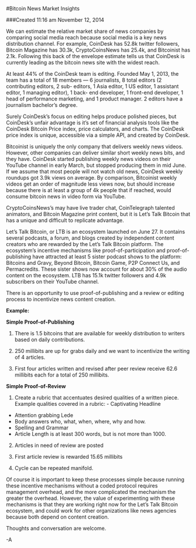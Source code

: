 #Bitcoin News Market Insights

###Created 11:16 am November 12, 2014 

We can estimate the relative market share of news companies by comparing social
media reach because social media is a key news distribution channel. For example,
CoinDesk has 52.8k twitter followers, Bitcoin Magazine has 30.3k, CryptoCoinsNews
has 25.4k, and Bitcoinist has 2.1k. Following this back of the envelope estimate
tells us that CoinDesk is currently leading as the bitcoin news site with the
widest reach.

At least 44% of the CoinDesk team is editing. Founded May 1, 2013, the team has a
total of 18 members — 6 journalists, 8 total editors (2 contributing editors, 2 sub-
editors, 1 Asia editor, 1 US editor, 1 assistant editor, 1 managing editor), 1 back-
end developer, 1 front-end developer, 1 head of performance marketing, and 1
product manager. 2 editors have a journalism bachelor’s degree.

Surely CoinDesk’s focus on editing helps produce polished pieces, but CoinDesk’s 
unfair advantage is it’s set of financial analysis tools like the CoinDesk Bitcoin 
Price index, price calculators, and charts. The CoinDesk price index is unique, 
accessible via a simple API, and created by CoinDesk.

Bitcoinist is uniquely the only company that delivers weekly news videos. However,
other companies can deliver similar short weekly news bits, and they have. CoinDesk
started publishing weekly news videos on their YouTube channel in early March, but
stopped producing them in mid June. If we assume that most people will not watch
old news, CoinDesk weekly roundups got 3.9k views on average. By comparison, 
Bitcoinist weekly videos get an order of magnitude less views now, but should 
increase because there is at least a group of 4k people that if reached, would 
consume bitcoin news in video form via YouTube.

CryptoCoinsNews’s may have live trader chat, CoinTelegraph talented animators, and
Bitcoin Magazine print content, but it is Let’s Talk Bitcoin that has a unique and
difficult to replicate advantage.

Let’s Talk Bitcoin, or LTB is an ecosystem launched on June 27. It contains several
podcasts, a forum, and blogs created by independent content creators who are 
rewarded by the Let’s Talk Bitcoin platform. The ecosystem’s incentive mechanisms 
like proof-of-participation and proof-of-publishing have attracted at least 5 
sister podcast shows to the platform: Bitcoins and Gravy, Beyond Bitcoin, Bitcoin 
Game, P2P Connect Us, and Permacredits. These sister shows now account for about 
30% of the audio content on the ecosystem. LTB has 15.1k twitter followers and 4.9k 
subscribers on their YouTube channel.

There is an opportunity to use proof-of-publishing and a review or editing process 
to incentivize news content creation.

**Example:**

**Simple Proof-of-Publishing**
1) There is 1.5 bitcoins that are available for weekly distribution to writers 
based on daily contributions.

2) 250 millibits are up for grabs daily and we want to incentivize the writing of 4 
articles.

3) First four articles written and revised after peer review receive 62.6 millibits 
each for a total of 250 millibits.

**Simple Proof-of-Review**
1) Create a rubric that accentuates desired qualities of a written piece.
Example qualities covered in a rubric: - Captivating Headline
- Attention grabbing Lede
- Body answers who, what, when, where, why and how.
- Spelling and Grammar
- Article Length is at least 300 words, but is not more than 1000.

2) Articles in need of review are posted

3) First article review is rewarded 15.65 millibits

4) Cycle can be repeated manifold.

Of course it is important to keep these processes simple because running these 
incentive mechanisms without a coded protocol requires management overhead, and the
more complicated the mechanism the greater the overhead. However, the value of 
experimenting with these mechanisms is that they are working right now for the 
Let’s Talk Bitcoin ecosystem, and could work for other organizations like news 
agencies because both depend on content creation.

Thoughts and conversation are welcome.

-A
